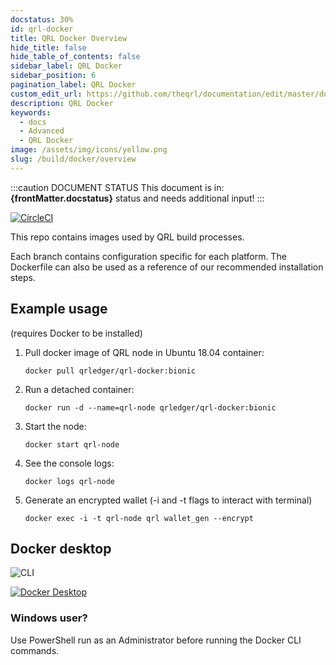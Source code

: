 ```yaml
---
docstatus: 30%
id: qrl-docker
title: QRL Docker Overview
hide_title: false
hide_table_of_contents: false
sidebar_label: QRL Docker
sidebar_position: 6
pagination_label: QRL Docker
custom_edit_url: https://github.com/theqrl/documentation/edit/master/docs/basics/what-is-qrl.md
description: QRL Docker
keywords:
  - docs
  - Advanced
  - QRL Docker
image: /assets/img/icons/yellow.png
slug: /build/docker/overview
---
```


:::caution DOCUMENT STATUS 
<span>This document is in: <b>{frontMatter.docstatus}</b> status and needs additional input!</span>
:::


[![CircleCI](https://circleci.com/gh/theQRL/qrl-docker.svg?style=svg)](https://circleci.com/gh/theQRL/qrl-docker)

This repo contains images used by QRL build processes.

Each branch contains configuration specific for each platform. The Dockerfile can also be used as a reference of our recommended installation steps.

## Example usage

(requires Docker to be installed)

1. Pull docker image of QRL node in Ubuntu 18.04 container:

    ``docker pull qrledger/qrl-docker:bionic``

2. Run a detached container:

    ``docker run -d --name=qrl-node qrledger/qrl-docker:bionic``

3. Start the node:

    ``docker start qrl-node``

4. See the console logs:

    ``docker logs qrl-node``

5. Generate an encrypted wallet (-i and -t flags to interact with terminal)

    ``docker exec -i -t qrl-node qrl wallet_gen --encrypt``

## Docker desktop

![CLI](https://i.imgur.com/ukaYP6s.gif)

[![Docker Desktop](https://i.imgur.com/FibGaaG.png)](https://vimeo.com/387298687)

### Windows user?

Use PowerShell run as an Administrator before running the Docker CLI commands.